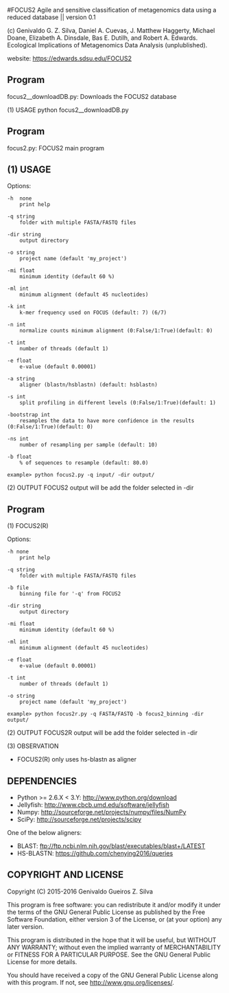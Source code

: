 #FOCUS2
Agile and sensitive classification of metagenomics data using a reduced database || version 0.1

(c)     Genivaldo G. Z. Silva, Daniel A. Cuevas, J. Matthew Haggerty, Michael Doane, Elizabeth A. Dinsdale, Bas E. Dutilh, and Robert A. Edwards.
		Ecological Implications of Metagenomics Data Analysis (unplublished).
		
website: 	https://edwards.sdsu.edu/FOCUS2


Program
--------
focus2__downloadDB.py: Downloads the FOCUS2 database

(1) USAGE
python focus2__downloadDB.py

Program
--------
focus2.py: FOCUS2 main program

(1) USAGE
-----

Options:

	-h  none
		print help
		
	-q string
		folder with multiple FASTA/FASTQ files
		
	-dir string
		output directory
		
	-o string
		project name (default 'my_project')
		
	-mi float
		minimum identity (default 60 %)
		
	-ml int
		minimum alignment (default 45 nucleotides)
		
	-k int
		k-mer frequency used on FOCUS (default: 7) (6/7)
		
	-n int
		normalize counts minimum alignment (0:False/1:True)(default: 0)
		
	-t int
		number of threads (default 1)
		
	-e float
		e-value (default 0.00001)
		
	-a string
		aligner (blastn/hsblastn) (default: hsblastn)
		
	-s int
		split profiling in different levels (0:False/1:True)(default: 1)
		
	-bootstrap int
		resamples the data to have more confidence in the results (0:False/1:True)(default: 0)
		
	-ns int
		number of resampling per sample (default: 10)
		
	-b float
		% of sequences to resample (default: 80.0)
		
	example> python focus2.py -q input/ -dir output/
	 
(2) OUTPUT
FOCUS2 output will be add the folder selected in -dir

Program
--------
(1) FOCUS2(R)

Options:

	-h none
		print help
		
	-q string
		folder with multiple FASTA/FASTQ files
		
	-b file
		binning file for '-q' from FOCUS2
		
	-dir string
		output directory
		
	-mi float
		minimum identity (default 60 %)
		
	-ml int
		minimum alignment (default 45 nucleotides)
		
	-e float
		e-value (default 0.00001)
		
	-t int
		number of threads (default 1)
		
	-o string
		project name (default 'my_project')
	
	example> python focus2r.py -q FASTA/FASTQ -b focus2_binning -dir output/

(2) OUTPUT
FOCUS2R output will be add the folder selected in -dir

(3) OBSERVATION
- FOCUS2(R) only uses hs-blastn as aligner

DEPENDENCIES
------------
- Python >= 2.6.X < 3.Y: http://www.python.org/download
- Jellyfish: http://www.cbcb.umd.edu/software/jellyfish
- Numpy: http://sourceforge.net/projects/numpy/files/NumPy
- SciPy: http://sourceforge.net/projects/scipy

One of the below aligners:
- BLAST: ftp://ftp.ncbi.nlm.nih.gov/blast/executables/blast+/LATEST
- HS-BLASTN: https://github.com/chenying2016/queries

COPYRIGHT AND LICENSE
---------------------
Copyright (C) 2015-2016  Genivaldo Gueiros Z. Silva

This program is free software: you can redistribute it and/or modify it under
the terms of the GNU General Public License as published by the Free Software
Foundation, either version 3 of the License, or (at your option) any later
version.

This program is distributed in the hope that it will be useful, but WITHOUT ANY
WARRANTY; without even the implied warranty of MERCHANTABILITY or FITNESS FOR A
PARTICULAR PURPOSE.  See the GNU General Public License for more details.

You should have received a copy of the GNU General Public License along with
this program.  If not, see <http://www.gnu.org/licenses/>.